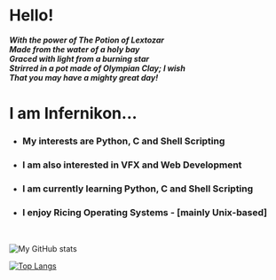 <h1>Hello!</h1>                                                  
<b><i>With the power of The Potion of Lextozar</i><br>       
<i>Made from the water of a holy bay</i><br>                
<i>Graced with light from a burning star</i><br>
<i>Strirred in a pot made of Olympian Clay; I wish</i><br>
<i>That you may have a mighty great day!</i><br></b>      

<h1>I am Infernikon...</h1>
<ul style='circle'>
<li><h3>My interests are Python, C and Shell Scripting</h3></li>
<li><h3>I am also interested in VFX and Web Development</h3></li>
<li><h3>I am currently learning Python, C and Shell Scripting</h3></li>
<li><h3>I enjoy Ricing Operating Systems - [mainly Unix-based]</h3></li>
</ul> 

<br>

![My GitHub stats](https://github-readme-stats.vercel.app/api?username=A26-Projects&show_icons=true&theme=radical&bg_color=1e1e2e&text_color=cdd6f4&icon_color=cba6f7&title_color=94e2d5)

[![Top Langs](https://github-readme-stats.vercel.app/api/top-langs/?username=A26-Projects&layout=compact)](https://github.com/anuraghazra/github-readme-stats)


